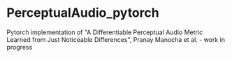 # PerceptualAudio_pytorch
Pytorch implementation of "A Differentiable Perceptual Audio Metric Learned from Just Noticeable Differences", Pranay Manocha et al. - work in progress
